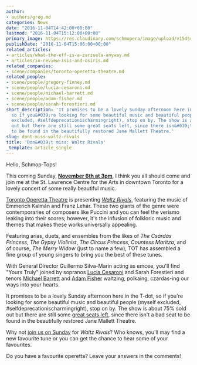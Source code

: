 ```yaml
---
author:
- authors/greg.md
categories: News
date: "2016-11-04T14:42:00+00:00"
lastmod: "2016-11-04T15:12:00+00:00"
primary_image: https://res.cloudinary.com/schmopera/image/upload/v1545409169/media/webhook-uploads/1478271231602/2016-11-04---Waltz---Vernon-Irene-Castle.jpg.jpg
publishDate: "2016-11-04T15:06:00+00:00"
related_articles:
- articles/what-the-eff-is-a-zarzuela-anyway.md
- articles/in-review-isis-and-osiris.md
related_companies:
- scene/companies/toronto-operetta-theatre.md
related_people:
- scene/people/gregory-finney.md
- scene/people/lucia-cesaroni.md
- scene/people/michael-barrett.md
- scene/people/adam-fisher.md
- scene/people/sarah-forestieri.md
short_description: 'It promises to be a lovely Sunday afternoon here in the T-dot,
  so if you&#039;re looking for some beautiful music and beautiful people (myself
  excluded, #selfdeprecationischarmingright), stop on by. The show is about 75% sold
  out but there are still some great seats left, since there isn&#039;t a bad seat
  to be found in the beautifully restored Jane Mallett Theatre.'
slug: dont-miss-waltz-rivals
title: 'Don&#039;t miss: Waltz Rivals'
_template: article_single
---
```


Hello, Schmop-Tops!

This coming Sunday, [**November 6th at 3pm**](http://www.torontooperetta.com/shows.html), I think you all should come and join me at the St. Lawrence Centre for the Arts in downtown Toronto for a lovely concert of some really beautiful music. 

[Toronto Operetta Theatre](/scene/companies/toronto-operetta-theatre/) is presenting [*Waltz Rivals*](http://www.torontooperetta.com/shows.html), featuring the music of Emmerich Kalmán and Franz Lehár. These two giants of the genre were contemporaries of composers like Puccini and you can feel the verismo leaking into their scores; however, it's the infusion of folkloric music and themes that makes these works universally appealing. 

Featuring arias, duets, and ensembles from the likes of *The Csárdás Princess*, *The Gypsy Violinist*, *The Circus Princess*, *Countess Maritza*, and of course, *The Merry Widow* (just to name a few), TOT has assembled a fine group of young singers to bring you the best of these tunes. 

With General Director Guillermo Silva-Marin acting as emcee, you'll find "Yours Truly" joined by sopranos [Lucia Cesaroni](/scene/people/lucia-cesaroni/) and Sarah Forestieri and tenors [Michael Barrett](/scene/people/michael-barrett/) and [Adam Fisher](/scene/people/adam-fisher/) waltzing, polkaing, czardas-ing our ways into your hearts. 

It promises to be a lovely Sunday afternoon here in the T-dot, so if you're looking for some beautiful music and beautiful people (myself excluded, #selfdeprecationischarmingright), stop on by. The show is about 75% sold out but there are still some [great seats left](http://www.torontooperetta.com/shows.html), since there isn't a bad seat to be found in the beautifully restored Jane Mallett Theatre. 

Why not [join us on Sunday](http://www.torontooperetta.com/shows.html) for *Waltz Rivals*? Who knows, you'll may find a new favourite tune or you can get the chance to hear some of your favourites. 

Do you have a favourite operetta? Leave your answers in the comments!
